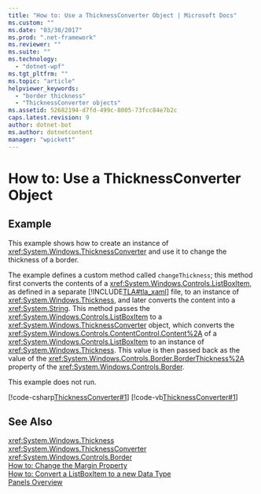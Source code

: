```yaml
---
title: "How to: Use a ThicknessConverter Object | Microsoft Docs"
ms.custom: ""
ms.date: "03/30/2017"
ms.prod: ".net-framework"
ms.reviewer: ""
ms.suite: ""
ms.technology: 
  - "dotnet-wpf"
ms.tgt_pltfrm: ""
ms.topic: "article"
helpviewer_keywords: 
  - "border thickness"
  - "ThicknessConverter objects"
ms.assetid: 52682194-d7fd-499c-8005-73fcc84e7b2c
caps.latest.revision: 9
author: dotnet-bot
ms.author: dotnetcontent
manager: "wpickett"
---
```

# How to: Use a ThicknessConverter Object
## Example  
 This example shows how to create an instance of <xref:System.Windows.ThicknessConverter> and use it to change the thickness of a border.  
  
 The example defines a custom method called `changeThickness`; this method first converts the contents of a <xref:System.Windows.Controls.ListBoxItem>, as defined in a separate [!INCLUDE[TLA#tla_xaml](../../../../includes/tlasharptla-xaml-md.md)] file, to an instance of <xref:System.Windows.Thickness>, and later converts the content into a <xref:System.String>. This method passes the <xref:System.Windows.Controls.ListBoxItem> to a <xref:System.Windows.ThicknessConverter> object, which converts the <xref:System.Windows.Controls.ContentControl.Content%2A> of a <xref:System.Windows.Controls.ListBoxItem> to an instance of <xref:System.Windows.Thickness>. This value is then passed back as the value of the <xref:System.Windows.Controls.Border.BorderThickness%2A> property of the <xref:System.Windows.Controls.Border>.  
  
 This example does not run.  
  
 [!code-csharp[ThicknessConverter#1](../../../../samples/snippets/csharp/VS_Snippets_Wpf/ThicknessConverter/CSharp/Window1.xaml.cs#1)]
 [!code-vb[ThicknessConverter#1](../../../../samples/snippets/visualbasic/VS_Snippets_Wpf/ThicknessConverter/VisualBasic/Window1.xaml.vb#1)]  
  
## See Also  
 <xref:System.Windows.Thickness>   
 <xref:System.Windows.ThicknessConverter>   
 <xref:System.Windows.Controls.Border>   
 [How to: Change the Margin Property](http://msdn.microsoft.com/en-us/8a313efd-5f99-4097-b4c1-8fa49d8379a2)   
 [How to: Convert a ListBoxItem to a new Data Type](http://msdn.microsoft.com/en-us/7a080b88-184e-4b27-bb61-d42bafba9727)   
 [Panels Overview](../../../../docs/framework/wpf/controls/panels-overview.md)
